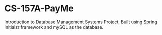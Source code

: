 # CS-157A-PayMe
Introduction to Database Management Systems Project. Built using Spring Initialzr framework and mySQL as the database.
